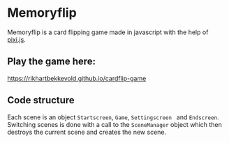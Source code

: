# Memoryflip

Memoryflip is a card flipping game made in javascript with the help of [pixi.js](http://www.pixijs.com/).

## Play the game here: ##
https://rikhartbekkevold.github.io/cardflip-game

## Code structure ##

Each scene is an object ``` Startscreen ```, ``` Game ```, ```Settingscreen ``` and ``` Endscreen ```. Switching scenes is done with a call to the ``` SceneManager ``` object which
then destroys the current scene and creates the new scene.
